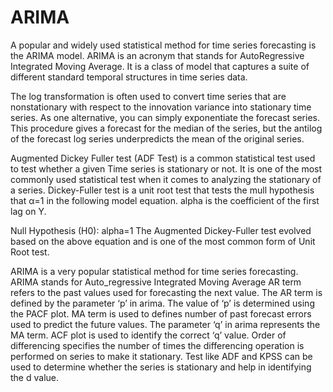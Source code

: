# ARIMA

A popular and widely used statistical method for time series forecasting is the ARIMA model. ARIMA is an acronym that stands for AutoRegressive Integrated Moving Average. It is a class of model that captures a suite of different standard temporal structures in time series data.

The log transformation is often used to convert time series that are nonstationary with respect to the innovation variance into stationary time series.
As one alternative, you can simply exponentiate the forecast series. This procedure gives a forecast for the median of the series, but the antilog of the forecast log series underpredicts the mean of the original series. 

Augmented Dickey Fuller test (ADF Test) is a common statistical test used to test whether a given Time series is stationary or not. It is one of the most commonly used statistical test when it comes to analyzing the stationary of a series. 
Dickey-Fuller test is a unit root test that tests the mull hypothesis that α=1 in the following model equation. alpha is the coefficient of the first lag on Y.

Null Hypothesis (H0): alpha=1
The Augmented Dickey-Fuller test evolved based on the above equation and is one of the most common form of Unit Root test.

ARIMA is a very popular statistical method for time series forecasting.
ARIMA stands for Auto_regressive Integrated Moving Average
AR term refers to the past values used for forecasting the next value. 
The AR term is defined by the parameter ‘p’ in arima.
The value of ‘p’ is determined using the PACF plot.
MA term is used to defines number of past forecast errors used to predict the future values. The parameter ‘q’ in arima represents the MA term. 
ACF plot is used to identify the correct ‘q’ value.
Order of differencing  specifies the number of times the differencing operation is performed on series to make it stationary. 
Test like ADF and KPSS can be used to determine whether the series is stationary and help in identifying the d value. 


